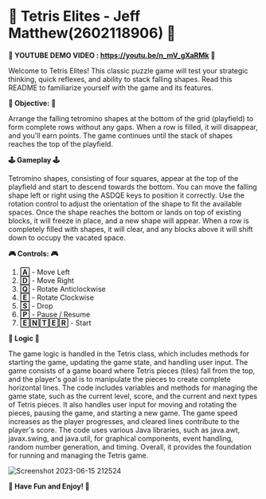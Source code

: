 # 🎰 Tetris Elites - Jeff Matthew(2602118906) 🎰

**🎥 YOUTUBE DEMO VIDEO : https://youtu.be/n_mV_gXaRMk 🎥**

Welcome to Tetris Elites! This classic puzzle game will test your strategic thinking, quick reflexes, and ability to stack falling shapes. Read this README to familiarize yourself with the game and its features.

**🤖 Objective: 🤖**

Arrange the falling tetromino shapes at the bottom of the grid (playfield) to form complete rows without any gaps. When a row is filled, it will disappear, and you'll earn points. The game continues until the stack of shapes reaches the top of the playfield.

**🕹️ Gameplay 🕹️**

Tetromino shapes, consisting of four squares, appear at the top of the playfield and start to descend towards the bottom.
You can move the falling shape left or right using the ASDQE keys to position it correctly.
Use the rotation control to adjust the orientation of the shape to fit the available spaces.
Once the shape reaches the bottom or lands on top of existing blocks, it will freeze in place, and a new shape will appear.
When a row is completely filled with shapes, it will clear, and any blocks above it will shift down to occupy the vacated space.

**🎮 Controls: 🎮**

1. **🄰** - Move Left
2. **🄳** - Move Right
3. **🅀** - Rotate Anticlockwise
4. **🄴** - Rotate Clockwise
5. **🅂** - Drop
6. **🄿** - Pause / Resume
7. **🄴🄽🅃🄴🅁** - Start

**🧩 Logic 🧩**

  The game logic is handled in the Tetris class, which includes methods for starting the game, updating the game state, and handling user input. The game consists of a game board where Tetris pieces (tiles) fall from the top, and the player's goal is to manipulate the pieces to create complete horizontal lines.
  The code includes variables and methods for managing the game state, such as the current level, score, and the current and next types of Tetris pieces. It also handles user input for moving and rotating the pieces, pausing the game, and starting a new game. The game speed increases as the player progresses, and cleared lines contribute to the player's score.
  The code uses various Java libraries, such as java.awt, javax.swing, and java.util, for graphical components, event handling, random number generation, and timing. Overall, it provides the foundation for running and managing the Tetris game.
 
![Screenshot 2023-06-15 212524](https://github.com/jeffmatthew/Tetris-Elites/assets/114067378/986950f6-6f9b-4de0-93d1-b801f6fb5f79)

**👋 Have Fun and Enjoy! 👋**
